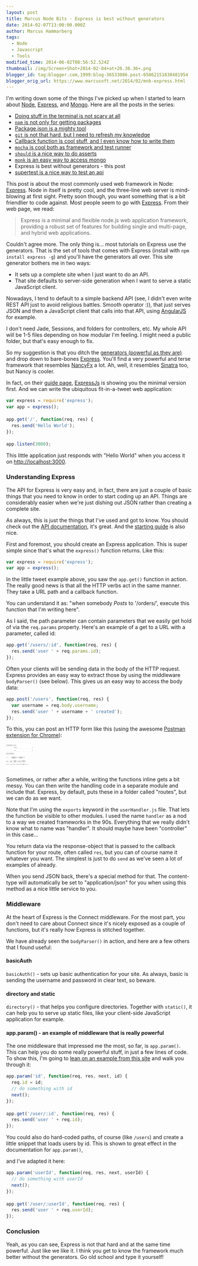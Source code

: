```yaml
---
layout: post
title: Marcus Node Bits - Express is best without generators
date: 2014-02-07T13:00:00.000Z
author: Marcus Hammarberg
tags:
  - Node
  - Javascript
  - Tools
modified_time: 2014-06-02T08:56:52.524Z
thumbnail: /img/Screen+Shot+2014-02-04+at+20.38.36+.png
blogger_id: tag:blogger.com,1999:blog-36533086.post-65862151838481954
blogger_orig_url: https://www.marcusoft.net/2014/02/mnb-express.html
---
```


I'm writing down some of the things I've picked up when I started to learn about [Node](http://nodejs.org/), [Express](http://expressjs.com/), and [Mongo](http://www.mongodb.org/). Here are all the posts in the series:

- [Doing stuff in the terminal is not scary at all](https://www.marcusoft.net/2014/02/mnb-terminal.html)
- [`npm` is not only for getting packages](https://www.marcusoft.net/2014/02/mnb-npm.html)
- [Package.json is a mighty tool](https://www.marcusoft.net/2014/02/mnb-packagejson.html)
- [`git` is not that hard, but I need to refresh my knowledge](https://www.marcusoft.net/2014/02/mnb-git.html)
- [Callback function is cool stuff, and I even know how to write them](https://www.marcusoft.net/2014/02/mnb-callbacks.html)
- [`mocha` is cool both as framework and test runner](https://www.marcusoft.net/2014/02/mnb-mocha.html)
- [`should` is a nice way to do asserts](https://www.marcusoft.net/2014/02/mnb-should.html)
- [`monk` is an easy way to access mongo](https://www.marcusoft.net/2014/02/mnb-monk.html)
- Express is best without generators - this post
- [supertest is a nice way to test an api](https://www.marcusoft.net/2014/02/mnb-supertest.html)

This post is about the most commonly used web framework in Node: [Express](http://expressjs.com/). Node in itself is pretty cool, and the three-line web server is mind-blowing at first sight. Pretty soon though, you want something that is a bit friendlier to code against. Most people seem to go with [Express](http://expressjs.com/). From their web page, we read:

> Express is a minimal and flexible node.js web application framework, providing a robust set of features for building single and multi-page, and hybrid web applications.

Couldn't agree more. The only thing is... most tutorials on Express use the generators. That is the set of tools that comes with Express (install with `npm install express -g`) and you'll have the generators all over. This site generator bothers me in two ways:

- It sets up a complete site when I just want to do an API.
- That site defaults to server-side generation when I want to serve a static JavaScript client.

Nowadays, I tend to default to a simple backend API (see, I didn't even write REST API just to avoid religious battles. Smooth operator :)), that just serves JSON and then a JavaScript client that calls into that API, using [AngularJS](http://angularjs.org/) for example.

I don't need Jade, Sessions, and folders for controllers, etc. My whole API will be 1-5 files depending on how modular I'm feeling. I might need a public folder, but that's easy enough to fix.

So my suggestion is that you ditch the [generators (powerful as they are)](http://expressjs.com/guide.html#executable) and drop down to bare-bones [Express](http://expressjs.com/). You'll find a very powerful and terse framework that resembles [NancyFx](http://nancyfx.org/) a lot. Ah, well, it resembles [Sinatra](http://www.sinatrarb.com/) too, but Nancy is cooler.

In fact, on their [guide page](http://expressjs.com/guide.html#executable), [ExpressJs](http://expressjs.com/) is showing you the minimal version first. And we can write the ubiquitous fit-in-a-tweet web application:

```javascript
var express = require('express');
var app = express();

app.get('/', function(req, res) {
  res.send('Hello World');
});

app.listen(3000);
```

This little application just responds with "Hello World" when you access it on [http://localhost:3000](http://localhost:3000/).

### Understanding Express

The API for Express is very easy and, in fact, there are just a couple of basic things that you need to know in order to start coding up an API. Things are considerably easier when we're just dishing out JSON rather than creating a complete site.

As always, this is just the things that I've used and got to know. You should check out the [API documentation](http://expressjs.com/api.html), it's great. And the [starting guide](http://expressjs.com/guide.html) is also nice.

First and foremost, you should create an Express application. This is super simple since that's what the `express()` function returns. Like this:

```javascript
var express = require('express');
var app = express();
```

In the little tweet example above, you saw the `app.get()` function in action. The really good news is that all the HTTP verbs act in the same manner. They take a URL path and a callback function.

You can understand it as: "when somebody *Posts* to '/orders/', execute this function that I'm writing here".

As I said, the path parameter can contain parameters that we easily get hold of via the `req.params` property. Here's an example of a get to a URL with a parameter, called id:

```javascript
app.get('/users/:id', function(req, res) {
  res.send('user ' + req.params.id);
});
```

Often your clients will be sending data in the body of the HTTP request. Express provides an easy way to extract those by using the middleware `bodyParser()` (see below). This gives us an easy way to access the body data:

```javascript
app.post('/users', function(req, res) {
  var username = req.body.username;
  res.send('user ' + username + ' created');
});
```

To this, you can post an HTTP form like this (using the awesome [Postman extension for Chrome](http://www.getpostman.com/)):

![Screen Shot](/img/Screen+Shot+2014-02-04+at+20.38.36+.png)

Sometimes, or rather after a while, writing the functions inline gets a bit messy. You can then write the handling code in a separate module and include that. Express, by default, puts these in a folder called "routes", but we can do as we want.

Note that I'm using the `exports` keyword in the `userHandler.js` file. That lets the function be visible to other modules. I used the name `handler` as a nod to a way we created frameworks in the 90s. Everything that we really didn't know what to name was "handler". It should maybe have been "controller" in this case...

You return data via the response-object that is passed to the callback function for your route, often called `res`, but you can of course name it whatever you want. The simplest is just to do `send` as we've seen a lot of examples of already.

When you send JSON back, there's a special method for that. The content-type will automatically be set to "application/json" for you when using this method as a nice little service to you.

### Middleware

At the heart of Express is the Connect middleware. For the most part, you don't need to care about Connect since it's nicely exposed as a couple of functions, but it's really how Express is stitched together.

We have already seen the `bodyParser()` in action, and here are a few others that I found useful:

#### basicAuth

`basicAuth()` - sets up basic authentication for your site. As always, basic is sending the username and password in clear text, so beware.

#### directory and static

`directory()` - that helps you configure directories. Together with `static()`, it can help you to serve up static files, like your client-side JavaScript application for example.

#### app.param() - an example of middleware that is really powerful

The one middleware that impressed me the most, so far, is `app.param()`. This can help you do some really powerful stuff, in just a few lines of code. To show this, I'm going to [lean on an example from this site](http://webapplog.com/tutorial-node-js-and-mongodb-json-rest-api-server-with-mongoskin-and-express-js/) and walk you through it:

```javascript
app.param('id', function(req, res, next, id) {
  req.id = id;
  // do something with id
  next();
});

app.get('/user/:id', function(req, res) {
  res.send('user ' + req.id);
});
```

You could also do hard-coded paths, of course (like `/users`) and create a little snippet that loads users by id. This is shown to great effect in the documentation for `app.param()`,

 and I've adapted it here:

```javascript
app.param('userId', function(req, res, next, userId) {
  // do something with userId
  next();
});

app.get('/user/:userId', function(req, res) {
  res.send('user ' + req.userId);
});
```

### Conclusion

Yeah, as you can see, Express is not that hard and at the same time powerful. Just like we like it. I think you get to know the framework much better without the generators. Go old school and type it yourself!
